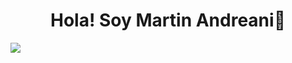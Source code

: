 <div align='center'>
<h1 align= 'center' >Hola! Soy Martin Andreani👋</h1>
</div>
<img src="https://imgur.com/a/uGrOfk0">

